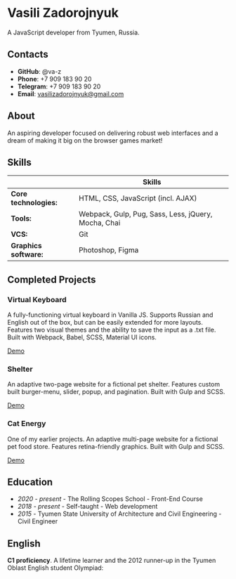 # Vasili Zadorojnyuk

A JavaScript developer from Tyumen, Russia.

## Contacts

- **GitHub**: @va-z
- **Phone**: +7 909 183 90 20
- **Telegram**: +7 909 183 90 20
- **Email**: vasilizadorojnyuk@gmail.com

## About

An aspiring developer focused on delivering robust web interfaces and a dream of making it big on the browser games market!

## Skills

|                        | Skills                                              |
| ---------------------- | --------------------------------------------------- |
| **Core technologies:** | HTML, CSS, JavaScript (incl. AJAX)                  |
| **Tools:**             | Webpack, Gulp, Pug, Sass, Less, jQuery, Mocha, Chai |
| **VCS:**               | Git                                                 |
| **Graphics software:** | Photoshop, Figma                                    |

## Completed Projects

### Virtual Keyboard

A fully-functioning virtual keyboard in Vanilla JS. Supports Russian and English out of the box, but can be easily extended for more layouts. Features two visual themes and the ability to save the input as a .txt file. Built with Webpack, Babel, SCSS, Material UI icons.

[Demo](https://rolling-scopes-school.github.io/va-z-JS2020Q3/virtual-keyboard/dist/)

### Shelter 

An adaptive two-page website for a fictional pet shelter. Features custom built burger-menu, slider, popup, and pagination. Built with Gulp and SCSS.

[Demo](https://rolling-scopes-school.github.io/va-z-JS2020Q3/shelter/pages/main/main.html)

### Cat Energy

One of my earlier projects. An adaptive multi-page website for a fictional pet food store. Features retina-friendly graphics. Built with Gulp and SCSS. 

[Demo](https://va-z.github.io/responsive-training-catNRG/)

## Education

- _2020 - present_ - The Rolling Scopes School - Front-End Course
- _2018 - present_ - Self-taught - Web development
- _2015_ - Tyumen State University of Architecture and Civil Engineering - Civil Engineer

## English

**C1 proficiency**. A lifetime learner and the 2012 runner-up in the Tyumen Oblast English student Olympiad:
